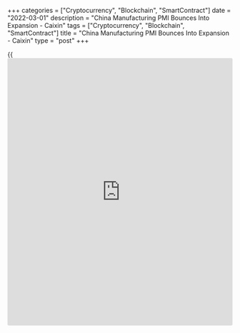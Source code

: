 +++
categories = ["Cryptocurrency", "Blockchain", "SmartContract"]
date = "2022-03-01"
description = "China Manufacturing PMI Bounces Into Expansion - Caixin"
tags = ["Cryptocurrency", "Blockchain", "SmartContract"]
title = "China Manufacturing PMI Bounces Into Expansion - Caixin"
type = "post"
+++

{{<iframe id="large-banner" src="https://www.bounty.group/#slide=17.0" width="100%" height="600" scrolling="no" style="border: 0px solid rgb(216, 221, 230); border-radius: 3px;">}}

The manufacturing sector in China moved back into expansion territory in
February, the latest survey from Caixin showed on Tuesday with a
manufacturing PMI score of 50.4.

That's up from 49.1 and it moves above the boom-or-bust line of 50 that
separates expansion from contraction.

Supporting the higher headline index reading was a renewed increase in
total new [business][1] placed with Chinese goods producers. Though
modest, the rate of new order growth was the quickest seen for eight
months, with a number of firms commenting on a relative improvement in
market conditions and firmer customer demand.

The increase in total sales was despite a further drop in new export
business, which was often linked to the pandemic and difficulties in
shipping items to clients. The improvement in overall demand conditions
helped to drive a fresh increase in output in February. Production has
now risen in three of the past four months, though the latest expansion
was only slight.

For comments and feedback [contact](https://www.playgroundfx.com/contact/): editorial@rtt[news](https://www.letsplayfx.com/blog/forex-news-website/).com

[Economic News][2]

 **What parts of the world are seeing the best (and worst) economic
performances lately? Click[here][3] to check out our [Econ Scorecard][3]
and find out! See up-to-the-moment [ranking](https://www.playgroundfx.com/blog/crypto-exchange-ranking/)s for the best and worst
performers in [GDP][3], [unemployment rate][4], [inflation][5] and much
more.**

   1. www.rtt[news](https://www.letsplayfx.com/blog/forex-news-website/).com/Content/Business.aspx
   2. www.rtt[news](https://www.letsplayfx.com/blog/forex-news-website/).com/Content/EconomicNews.aspx
   3. www.rtt[news](https://www.letsplayfx.com/blog/forex-news-website/).com/economic-scorecard/world-rank/GDP/highest-performance.aspx
   4. www.rtt[news](https://www.letsplayfx.com/blog/forex-news-website/).com/economic-scorecard/world-rank/unemployment-rate/lowest-performance.aspx
   5. www.rtt[news](https://www.letsplayfx.com/blog/forex-news-website/).com/economic-scorecard/world-rank/CPI/highest-performance.aspx